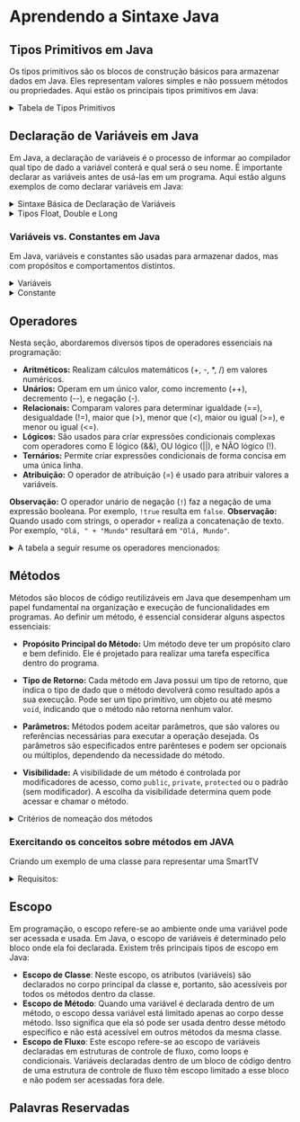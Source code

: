 # Aprendendo a Sintaxe Java

## Tipos Primitivos em Java

Os tipos primitivos são os blocos de construção básicos para armazenar dados em Java. Eles representam valores simples e não possuem métodos ou propriedades. Aqui estão os principais tipos primitivos em Java:

<details>

<summary>Tabela de Tipos Primitivos</summary>

| Tipo Primitivo | Descrição                                           | Exemplo    |
|----------------|-----------------------------------------------------|------------|
| `byte`         | Representa valores inteiros de 8 bits.             | `byte idade = 25;` |
| `short`        | Representa valores inteiros de 16 bits.            | `short quantidade = 1000;` |
| `int`          | Representa valores inteiros de 32 bits.            | `int numero = 42;` |
| `long`         | Representa valores inteiros de 64 bits.            | `long populacaoMundial = 7_900_000_000L;` |
| `float`        | Representa números de ponto flutuante de precisão simples de 32 bits. | `float preco = 19.99f;` |
| `double`       | Representa números de ponto flutuante de precisão dupla de 64 bits. | `double pi = 3.14159265359;` |
| `char`         | Representa um único caractere Unicode de 16 bits.  | `char letra = 'A';` |
| `boolean`      | Representa um valor verdadeiro ou falso.           | `boolean estaChovendo = false;` |

Esses tipos primitivos são usados para representar dados simples, como números inteiros, números de ponto flutuante, caracteres e valores booleanos, em programas Java.

</details>

## Declaração de Variáveis em Java

Em Java, a declaração de variáveis é o processo de informar ao compilador qual tipo de dado a variável conterá e qual será o seu nome. É importante declarar as variáveis antes de usá-las em um programa. Aqui estão alguns exemplos de como declarar variáveis em Java:

<details>

<summary>Sintaxe Básica de Declaração de Variáveis</summary>

```java
// Declarando uma variável int chamada 'idade'
int idade;

// Declarando uma variável double chamada 'preco'
double preco;

// Declarando uma variável String chamada 'nome'
String nome;
```

</details>

<details>

<summary>Tipos Float, Double e Long</summary>

Neste tópico, discutiremos os tipos de dados numéricos `float`, `double` e `long`, cada um com suas próprias características distintas.

- **`float`**: É usado para representar números em ponto flutuante de precisão simples, com 32 bits. Para especificar um valor `float`, é importante incluir o sufixo "f" no final do número.

  Exemplo:

```c
  float meuFloat = 3.14159f;
  ```

- **`double`**: Similar ao `float`, mas com maior precisão, usando 64 bits. Não é necessário um sufixo especial para `double`.

  Exemplo:

  ```c
  double meuDouble = 3.14159265359;
  ```

- **`long`**: Utilizado para representar números inteiros longos, com precisão ilimitada (dependendo da plataforma, usa 32 ou 64 bits). Para especificar um valor `long`, é importante incluir o sufixo "L" no final do número.

  Exemplo:

  ```c
  long meuLong = 1234567890L;
  ```

</details>

### Variáveis vs. Constantes em Java

Em Java, variáveis e constantes são usadas para armazenar dados, mas com propósitos e comportamentos distintos.

<details>

<summary>Variáveis</summary>

- **Variáveis** podem armazenar dados mutáveis durante a execução do programa.
- Elas são declaradas usando palavras-chave como `int`, `double`, `String`, entre outras, seguidas pelo nome da variável.
- O valor de uma variável pode ser alterado usando atribuições.
- Exemplo:

  ```java
  int idade = 25; // Declaração de uma variável "idade" com valor inicial 25
  idade = 26;     // Alteração do valor da variável "idade" para 26
  ```

</details>

<details>

<summary>Constante</summary>

- Em Java, a declaração de constantes é feita usando a palavra-chave `final``.
- Em Java, a convenção comum para nomear constantes é usando letras maiúsculas. Isso torna mais fácil identificar rapidamente quais identificadores são constantes no código.
- O valor de uma constante não pode ser modificado após a atribuição inicial.

```java
final int TAMANHO_MAXIMO = 100;
final double TAXA_DE_JUROS = 0.05;
final String NOME_DA_EMPRESA = "Minha Empresa";
```

</details>

## Operadores

Nesta seção, abordaremos diversos tipos de operadores essenciais na programação:

- **Aritméticos:** Realizam cálculos matemáticos (+, -, *, /) em valores numéricos.
- **Unários:** Operam em um único valor, como incremento (++), decremento (--), e negação (-).
- **Relacionais:** Comparam valores para determinar igualdade (==), desigualdade (!=), maior que (>), menor que (<), maior ou igual (>=), e menor ou igual (<=).
- **Lógicos:** São usados para criar expressões condicionais complexas com operadores como E lógico (&&), OU lógico (||), e NÃO lógico (!).
- **Ternários:** Permite criar expressões condicionais de forma concisa em uma única linha.
- **Atribuição:** O operador de atribuição (=) é usado para atribuir valores a variáveis.

 **Observação:** O operador unário de negação (`!`) faz a negação de uma expressão booleana. Por exemplo, `!true` resulta em `false`.
**Observação:** Quando usado com strings, o operador `+` realiza a concatenação de texto. Por exemplo, `"Olá, " + "Mundo"` resultará em `"Olá, Mundo"`.

<details>

<summary>A tabela a seguir resume os operadores mencionados:</summary>

| Tipo           | Operador                  | Exemplo                 |
|----------------|---------------------------|-------------------------|
| Aritméticos    | +, -, *, /, %                 | `a + b`, `x * y`         |
| Unários        | ++, --, -, !                | `i++`, `-x`              |
| Relacionais    | ==, !=, >, <, >=, <=       | `a == b`, `x > y`        |
| Lógicos        | "&&", "||", "!"             | `x && y`, `!flag`         |
| Ternários      | ? :                       | `condition ? true : false`|
| Atribuição     | =                         | `x = 5`, `name = "John"` |

</details>

## Métodos

Métodos são blocos de código reutilizáveis em Java que desempenham um papel fundamental na organização e execução de funcionalidades em programas. Ao definir um método, é essencial considerar alguns aspectos essenciais:

- **Propósito Principal do Método:** Um método deve ter um propósito claro e bem definido. Ele é projetado para realizar uma tarefa específica dentro do programa.

- **Tipo de Retorno:** Cada método em Java possui um tipo de retorno, que indica o tipo de dado que o método devolverá como resultado após a sua execução. Pode ser um tipo primitivo, um objeto ou até mesmo `void`, indicando que o método não retorna nenhum valor.

- **Parâmetros:** Métodos podem aceitar parâmetros, que são valores ou referências necessárias para executar a operação desejada. Os parâmetros são especificados entre parênteses e podem ser opcionais ou múltiplos, dependendo da necessidade do método.

- **Visibilidade:** A visibilidade de um método é controlada por modificadores de acesso, como `public`, `private`, `protected` ou o padrão (sem modificador). A escolha da visibilidade determina quem pode acessar e chamar o método.

<details>
<summary>Critérios de nomeação dos métodos</summary>

Ao nomear métodos em Java, é importante seguir algumas convenções e critérios para tornar seu código mais legível e compreensível. Aqui estão algumas diretrizes gerais:

- **Convenção CamelCase:** O nome do método deve seguir a convenção CamelCase, onde a primeira palavra começa com letra minúscula e as palavras subsequentes começam com letra maiúscula. Por exemplo, `calcularSalario()`.

- **Nome Descritivo:** Escolha nomes descritivos que indiquem claramente a função do método. Evite nomes genéricos como `funcao()` ou `metodo1()`. Prefira nomes que descrevam o que o método faz, como `calcularMedia()` ou `enviarEmail()`.

- **Verbos:** Use verbos que descrevam a ação que o método executa. Isso ajuda a indicar o propósito do método. Por exemplo, use nomes como `calcular`, `salvar`, `enviar`, etc.

- **Evite Abreviações Obscuras:** Evite abreviações que não sejam facilmente compreensíveis. Use nomes completos e significativos.

- **Coerência:** Mantenha uma convenção de nomeação consistente em todo o seu código para facilitar a leitura e a manutenção.

- **Evite Nomes Excessivamente Longos:** Embora seja importante ser descritivo, evite nomes excessivamente longos que tornem o código difícil de ler. Encontre um equilíbrio entre clareza e concisão.

- **Use Nomes que Indiquem Retorno:** Se possível, escolha nomes que indiquem o que o método retorna. Por exemplo, um método que calcula o preço pode ser chamado de `calcularPreco()`.

- **Exemplos Adequados:**

  1. `calcularSalario()`: Um nome descritivo que indica claramente o propósito do método.
  2. `enviarEmail()`: Usando um verbo que descreve a ação realizada pelo método.
  3. `calcularMedia()`: Um nome que indica claramente a operação realizada.

- **Exemplos Não Adequados:**

  1. `fnc()`: Um nome genérico e abreviado que não descreve a função do método.
  2. `metodo1()`: Um nome genérico e sem significado.
  3. `xyz()`: Um nome curto e obscuro que não indica o propósito do método.
  4. `calculateValueBasedOnAgeAndIncomeAndLocationAnd...()`: Um nome excessivamente longo e difícil de ler.

</details>

### Exercitando os conceitos sobre métodos em JAVA

Criando um exemplo de uma classe para representar uma SmartTV

<details><summary>Requisitos:</summary>

 1. Deve possuir as seguintes características: ligada `(boolean)`, canal `(int)` e volume `(int)`.
 2. A TV poderá ligar e desligare assim mudar o seu `status`.
 3. A TV poderá aumentar ou diminuir o volume sempre em `+1 ou -1`.
 4. A TV poderá mudar de canal de 1 em 1 ou definindo diretamente pelo número.

</details>

## Escopo

Em programação, o escopo refere-se ao ambiente onde uma variável pode ser acessada e usada. Em Java, o escopo de variáveis é determinado pelo bloco onde ela foi declarada. Existem três principais tipos de escopo em Java:

- **Escopo de Classe**: Neste escopo, os atributos (variáveis) são declarados no corpo principal da classe e, portanto, são acessíveis por todos os métodos dentro da classe.
- **Escopo de Método**: Quando uma variável é declarada dentro de um método, o escopo dessa variável está limitado apenas ao corpo desse método. Isso significa que ela só pode ser usada dentro desse método específico e não está acessível em outros métodos da mesma classe.
- **Escopo de Fluxo**: Este escopo refere-se ao escopo de variáveis declaradas em estruturas de controle de fluxo, como loops e condicionais. Variáveis declaradas dentro de um bloco de código dentro de uma estrutura de controle de fluxo têm escopo limitado a esse bloco e não podem ser acessadas fora dele.

## Palavras Reservadas
